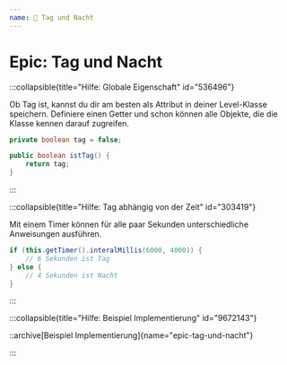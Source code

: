 ```yaml
---
name: 🥉 Tag und Nacht
---
```


# Epic: Tag und Nacht

:::collapsible{title="Hilfe: Globale Eigenschaft" id="536496"}

Ob Tag ist, kannst du dir am besten als Attribut in deiner Level-Klasse speichern. Definiere einen Getter und schon können alle Objekte, die die Klasse kennen darauf zugreifen.

```java
private boolean tag = false;

public boolean istTag() {
    return tag;
}
```

:::

:::collapsible{title="Hilfe: Tag abhängig von der Zeit" id="303419"}

Mit einem Timer können für alle paar Sekunden unterschiedliche Anweisungen ausführen.

```java
if (this.getTimer().interalMillis(6000, 4000)) {
    // 6 Sekunden ist Tag
} else {
    // 4 Sekunden ist Nacht
}
```

:::

:::collapsible{title="Hilfe: Beispiel Implementierung" id="9672143"}

::archive[Beispiel Implementierung]{name="epic-tag-und-nacht"}

:::